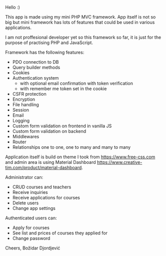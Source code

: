 Hello :)

This app is made using my mini PHP MVC framework. App itself is not so big but mini framework has lots of features that could be used in various applications.

I am not proffesional developer yet so this framework so far, it is just for the purpose of practising PHP and JavaScript.


Framework has the following features: 
- PDO connection to DB
- Query builder methods
- Cookies
- Authentication system
  - with optional email confirmation with token verification
  - with remember me token set in the cookie
- CSFR protection
- Encryption
- File handling 
- Session 
- Email
- Logging
- Custom form validation on frontend in vanilla JS
- Custom form validation on backend
- Middlewares
- Router
- Relationships one to one, one to many and many to many

Application itself is build on theme I took from https://www.free-css.com and admin area is using Material Dashboard https://www.creative-tim.com/product/material-dashboard.

Administrator can:
- CRUD courses and teachers
- Receive inquiries
- Receive applications for courses
- Delete users
- Change app settings

Authenticated users can:
- Apply for courses
- See list and prices of courses they applied for
- Change password

Cheers,
Božidar Djordjević



